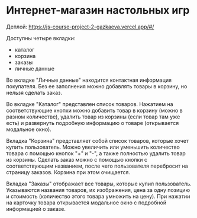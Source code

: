 # Интернет-магазин настольных игр
Деплой: https://js-course-project-2-gazkaeva.vercel.app/#/  
  
Доступны четыре вкладки: 
- каталог
- корзина
- заказы
- личные данные  
  
Во вкладке "Личные данные" находится контактная информация покупателя. Без ее заполнения можно добавлять товары в корзину, но нельзя сделать заказ.  
  
Во вкладке "Каталог" представлен список товаров. Нажатием на соответствующие кнопки можно добавить товар в корзину (можно в разном количестве), удалить товар из корзины (если товар там уже есть) и развернуть подробную информацию о товаре (открывается модальное окно).  
  
Вкладка "Корзина" представляет собой список товаров, которые хочет купить пользователь. Можно увеличить или уменьшить количество товара с помощью кнопок "+" и "-", а также полностью удалить товар из корзины. Сделать заказ можно с помощью кнопки с соответствующим названием, после чего пользователя перебросит на страницу заказов. Корзина при этом очищается.  
  
Вкладка "Заказы" отображает все товары, которые купил пользователь. Указываются названия товаров, их изображения, цена за одну позицию и стоимость (количество этого товара умножить на цену). При нажатии на карточку товара открывается модальное окно с подробной информацией о заказе.
